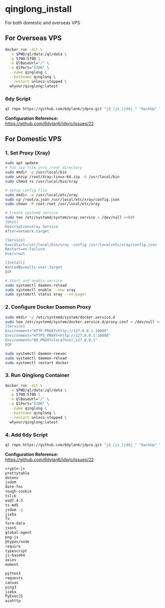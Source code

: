 # qinglong_install

For both domestic and overseas VPS

## For Overseas VPS

```bash
docker run -dit \
  -v $PWD/ql/data:/ql/data \
  -p 5700:5700 \
  -e QlBaseUrl="/" \
  -e QlPort="5700" \
  --name qinglong \
  --hostname qinglong \
  --restart unless-stopped \
  whyour/qinglong:latest
```

### 6dy Script

```bash
ql repo https://github.com/6dylan6/jdpro.git "jd_|jx_|jddj_" "backUp" "^jd[^_]|USER|JD|function|sendNotify|utils"
```

**Configuration Reference:**  
https://github.com/6dylan6/jdpro/issues/22

## For Domestic VPS

### 1. Set Proxy (Xray)

```bash
sudo apt update
# Put zip file into /root directory
sudo mkdir -p /usr/local/bin
sudo unzip /root/Xray-linux-64.zip -d /usr/local/bin
sudo chmod +x /usr/local/bin/xray

# Setup config file
sudo mkdir -p /usr/local/etc/xray
sudo cp /root/a.json /usr/local/etc/xray/config.json
sudo chown -R root:root /usr/local/etc/xray

# Create systemd service
sudo tee /etc/systemd/system/xray.service > /dev/null <<EOF
[Unit]
Description=Xray Service
After=network.target

[Service]
ExecStart=/usr/local/bin/xray -config /usr/local/etc/xray/config.json
Restart=on-failure
User=root

[Install]
WantedBy=multi-user.target
EOF

# Start and enable service
sudo systemctl daemon-reload
sudo systemctl enable --now xray
sudo systemctl status xray --no-pager
```

### 2. Configure Docker Daemon Proxy

```bash
sudo mkdir -p /etc/systemd/system/docker.service.d
sudo tee /etc/systemd/system/docker.service.d/proxy.conf > /dev/null <<EOF
[Service]
Environment="HTTP_PROXY=http://127.0.0.1:10808"
Environment="HTTPS_PROXY=http://127.0.0.1:10808"
Environment="NO_PROXY=localhost,127.0.0.1"
EOF

sudo systemctl daemon-reexec
sudo systemctl daemon-reload
sudo systemctl restart docker
```

### 3. Run Qinglong Container

```bash
docker run -dit \
  -v $PWD/ql/data:/ql/data \
  -p 5700:5700 \
  -e QlBaseUrl="/" \
  -e QlPort="5700" \
  --name qinglong \
  --hostname qinglong \
  --restart unless-stopped \
  whyour/qinglong:latest
```

### 4. Add 6dy Script

```bash
ql repo https://github.com/6dylan6/jdpro.git "jd_|jx_|jddj_" "backUp" "^jd[^_]|USER|JD|function|sendNotify|utils"
```

**Configuration Reference:**  
https://github.com/6dylan6/jdpro/issues/22

```bash
crypto-js
prettytable
dotenv
jsdom
date-fns
tough-cookie
tslib
ws@7.4.3
ts-md5
jsdom -g
jieba
fs
form-data
json5
global-agent
png-js
@types/node
require
typescript
js-base64
axios
moment

python3
requests
canvas
ping3
jieba
PyExecJS
aiohttp
```
